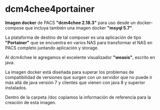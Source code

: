 # dcm4chee4portainer

**Imagen docker** de PACS **"dcm4chee 2.18.3"** para uso desde un docker-compose que incluya también una imagen docker **"msyql 5.7"**.

La plataforma de destino de tal composer es una aplicación de tipo **"Portainer"** que se encuentra en varios NAS para transformar el NAS en PACS completo juntando aplicación y storage.

Al dcm4chee le agregamos el excelente visualizador **"weasis"**, escrito en java.

La imagen docker está diseñada para superar los problemas de compatibilidad de versiones que surgen con un servidor que no puede ir más allá de java versión 7 y clientes que vienen con java 8 y superior instalados.

Dentro de la carpeta /doc copiamos la información de referencia para la creación de esta imagen.
